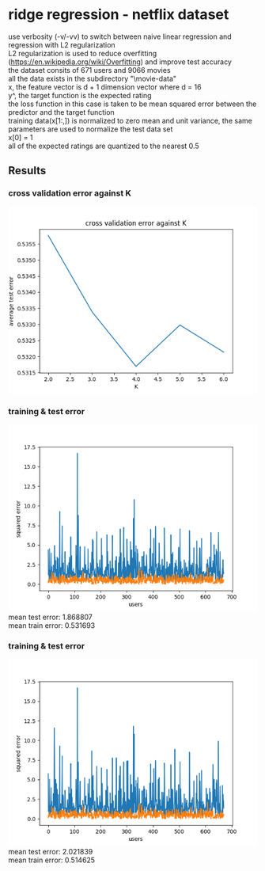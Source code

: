 # ridge regression - netflix dataset
use verbosity (-v/-vv) to switch between naive linear regression and regression with L2 regularization <br> 
L2 regularization is used to reduce overfitting (https://en.wikipedia.org/wiki/Overfitting) and improve test accuracy <br> 
the dataset consits of 671 users and 9066 movies <br> 
all the data exists in the subdirectory "\movie-data" <br>
x, the feature vector is d + 1 dimension vector where d = 16 <br> 
y^, the target function is the expected rating <br> 
the loss function in this case is taken to be mean squared error between the predictor and the target function <br> 
training data(x[1:,]) is normalized to zero mean and unit variance, the same parameters are used to normalize the test data set <br>
x[0] = 1 <br> 
all of the expected ratings are quantized to the nearest 0.5 <br>
## Results
### cross validation error against K
![Alt text](https://github.com/aa18514/Python/blob/master/netflix_regression/cross_validation_error.png "Cross Validation Error versus K") <br>
### training & test error
![Alt text](https://github.com/aa18514/Python/blob/master/netflix_regression/test_train_error.png "training/test error for each User" ) <br>
mean test error: 1.868807 <br> 
mean train error: 0.531693 <br>
### training & test error
![Alt text](https://github.com/aa18514/Python/blob/master/netflix_regression/regression_without_regularization.png "training/test error for each User") <br> 
mean test error: 2.021839 <br>
mean train error: 0.514625 <br>
